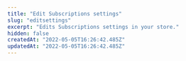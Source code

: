 ```yaml
---
title: "Edit Subscriptions settings"
slug: "editsettings"
excerpt: "Edits Subscriptions settings in your store."
hidden: false
createdAt: "2022-05-05T16:26:42.485Z"
updatedAt: "2022-05-05T16:26:42.485Z"
---
```

